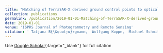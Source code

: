 ```yaml
---
title: "Matching of TerraSAR-X derived ground control points to optical image elements using deep learning"
collection: publications
permalink: /publication/2019-01-01-Matching-of-TerraSAR-X-derived-ground-control-points-to-optical-image-elements-using-deep-learning
date: 2019-01-01
venue: 'ISPRS Journal of Photogrammetry and Remote Sensing'
citation: ' Tatjana B{\&quot;u}rgmann,  Wolfgang Koppe,  Michael Schmitt, &quot;Matching of TerraSAR-X derived ground control points to optical image elements using deep learning.&quot; ISPRS Journal of Photogrammetry and Remote Sensing, 2019.'
---
```

Use [Google Scholar](https://scholar.google.com/scholar?q=Matching+of+TerraSAR+X+derived+ground+control+points+to+optical+image+elements+using+deep+learning){:target="_blank"} for full citation
